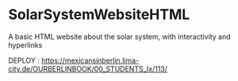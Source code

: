 # SolarSystemWebsiteHTML

A basic HTML website about the solar system, with interactivity and hyperlinks

DEPLOY : https://mexicansinberlin.lima-city.de/OURBERLINBOOK/00_STUDENTS_Ix/113/
